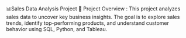 📊Sales Data Analysis Project
📌 Project Overview :
This project analyzes sales data to uncover key business insights.
The goal is to explore sales trends, identify top-performing products,
and understand customer behavior using SQL, Python, and Tableau.

